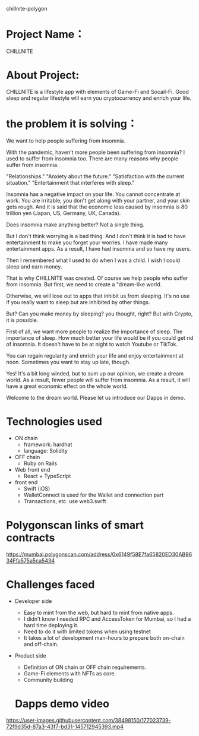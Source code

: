 chillnite-polygon
# Project Name：
CHILLNITE
# About Project:
CHILLNITE is a lifestyle app with elements of Game-Fi and Socail-Fi.
Good sleep and regular lifestyle will earn you cryptocurrency and enrich your life.
# the problem it is solving：
We want to help people suffering from insomnia.

With the pandemic, haven't more people been suffering from insomnia?
I used to suffer from insomnia too.
There are many reasons why people suffer from insomnia.

"Relationships."
"Anxiety about the future."
"Satisfaction with the current situation."
"Entertainment that interferes with sleep."

Insomnia has a negative impact on your life.
You cannot concentrate at work.
You are irritable, you don't get along with your partner, and your skin gets rough.
And it is said that the economic loss caused by insomnia is 80 trillion yen (Japan, US, Germany, UK, Canada).

Does insomnia make anything better?
Not a single thing.

But I don't think worrying is a bad thing.
And I don't think it is bad to have entertainment to make you forget your worries.
I have made many entertainment apps.
As a result, I have had insomnia and so have my users.

Then I remembered what I used to do when I was a child.
I wish I could sleep and earn money.

That is why CHILLNITE was created.
Of course we help people who suffer from insomnia.
But first, we need to create a "dream-like world.

Otherwise, we will lose out to apps that inhibit us from sleeping.
It's no use if you really want to sleep but are inhibited by other things.

But? Can you make money by sleeping? you thought, right?
But with Crypto, it is possible.

First of all, we want more people to realize the importance of sleep.
The importance of sleep.
How much better your life would be if you could get rid of insomnia.
It doesn't have to be at night to watch Youtube or TikTok.

You can regain regularity and enrich your life and enjoy entertainment at noon.
Sometimes you want to stay up late, though.

Yes! It's a bit long winded, but to sum up our opinion, we create a dream world.
As a result, fewer people will suffer from insomnia.
As a result, it will have a great economic effect on the whole world.

Welcome to the dream world.
Please let us introduce our Dapps in demo.

# Technologies used
- ON chain
  - framework: hardhat
  - language: Solidity
- OFF chain
  - Ruby on Rails
- Web front end
  - React + TypeScript
- front end
  - Swift (iOS)
  - WalletConnect is used for the Wallet and connection part
  - Transactions, etc. use web3.swift
# Polygonscan links of smart contracts
https://mumbai.polygonscan.com/address/0x6149f58E7fa65820ED30AB9634Ffa575a5ca5434
# Challenges faced
- Developer side
  - Easy to mint from the web, but hard to mint from native apps.
  - I didn’t know I needed RPC and AccessToken for Mumbai, so I had a hard time deploying it.
  - Need to do it with limited tokens when using testnet
  - It takes a lot of development man-hours to prepare both on-chain and off-chain.

- Product side
  - Definition of ON chain or OFF chain requirements.
  - Game-Fi elements with NFTs as core.
  - Community building
  # Dapps demo video
https://user-images.githubusercontent.com/38498150/177023739-72f9d35d-87a3-43f7-bd31-145712945393.mp4




